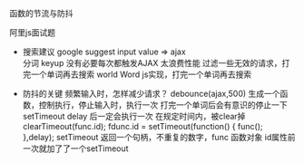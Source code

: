 函数的节流与防抖

阿里js面试题
- 搜索建议
  google suggest
  input value => ajax  
  分词
  keyup 没有必要每次都触发AJAX 太浪费性能
  过滤一些无效的请求，打完一个单词再去搜索
  world Word js实现，打完一个单词再去搜索 

- 防抖的关键
  频繁输入时，怎样减少请求？
  debounce(ajax,500) 生成一个函数，控制执行，停止输入时，执行一次
  打完一个单词后会有意识的停止一下
  setTimeout delay 后一定会执行一次
  在规定时间内，被clear掉
  clearTimeout(func.id);
  fdunc.id = setTimeout(function() {
      func();
  },delay);
  setTimeout 返回一个句柄，不重复的数字，func 函数对象 id属性前一次就加了了一个setTimeout